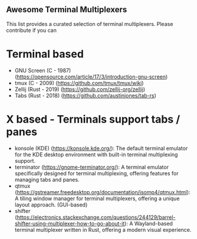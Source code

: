 ## Awesome Terminal Multiplexers

This list provides a curated selection of terminal multiplexers. Please contribute if you can

# Terminal based

* GNU Screen (C - 1987) (https://opensource.com/article/17/3/introduction-gnu-screen)
* tmux (C - 2009) (https://github.com/tmux/tmux/wiki)
* Zellij (Rust - 2019) (https://github.com/zellij-org/zellij)
* Tabs (Rust - 2018) (https://github.com/austinjones/tab-rs)

# X based - Terminals support tabs / panes

* konsole (KDE) (https://konsole.kde.org/): The default terminal emulator for the KDE desktop environment with built-in terminal multiplexing support.
* terminator (https://gnome-terminator.org/): A terminal emulator specifically designed for terminal multiplexing, offering features for managing tabs and panes.
* qtmux (https://gstreamer.freedesktop.org/documentation/isomp4/qtmux.html): A tiling window manager for terminal multiplexers, offering a unique layout approach. (GUI-based)
* shifter (https://electronics.stackexchange.com/questions/244129/barrel-shifter-using-multiplexer-how-to-go-about-it): A Wayland-based terminal multiplexer written in Rust, offering a modern visual experience.
